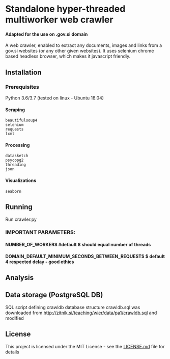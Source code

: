 # Standalone hyper-threaded multiworker web crawler
#### Adapted for the use on .gov.si domain

A web crawler, enabled to extract any documents, images and links from a gov.si websites (or any other given websites). It uses selenium chrome based headless browser, which makes it javascript friendly.

## Installation 
### Prerequisites
Python 3.6/3.7 (tested on linux - Ubuntu 18.04)

#### Scraping
```
beautifulsoup4
selenium
requests
lxml

```
#### Processing
```
datasketch
psycopg2
threading
json
```
#### Visualizations
```
seaborn
```


## Running
Run crawler.py

### IMPORTANT PARAMETERS:

#### NUMBER_OF_WORKERS #default 8 should equal number of threads
#### DOMAIN_DEFAULT_MINIMUM_SECONDS_BETWEEN_REQUESTS $ default 4 respected delay - good ethics

## Analysis

## Data storage (PostgreSQL DB)

SQL script defining crawldb database structure crawldb.sql was downloaded from http://zitnik.si/teaching/wier/data/pa1/crawldb.sql and modified

## License

This project is licensed under the MIT License - see the [LICENSE.md](LICENSE.md) file for details
